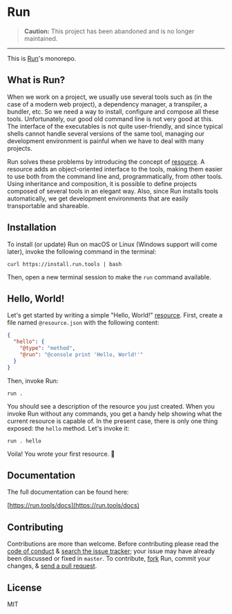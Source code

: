 # Run

> **Caution:** This project has been abandoned and is no longer maintained.

---

This is [Run](https://run.tools)'s monorepo.

## What is Run?

When we work on a project, we usually use several tools such as (in the case of a modern web project), a dependency manager, a transpiler, a bundler, etc. So we need a way to install, configure and compose all these tools. Unfortunately, our good old command line is not very good at this. The interface of the executables is not quite user-friendly, and since typical shells cannot handle several versions of the same tool, managing our development environment is painful when we have to deal with many projects.

Run solves these problems by introducing the concept of [resource](https://run.tools/docs/introduction/what-is-a-resource). A resource adds an object-oriented interface to the tools, making them easier to use both from the command line and, programmatically, from other tools. Using inheritance and composition, it is possible to define projects composed of several tools in an elegant way. Also, since Run installs tools automatically, we get development environments that are easily transportable and shareable.

## Installation

To install (or update) Run on macOS or Linux (Windows support will come later), invoke the following command in the terminal:

```shell
curl https://install.run.tools | bash
```

Then, open a new terminal session to make the `run` command available.

## Hello, World!

Let's get started by writing a simple "Hello, World!" [resource](https://run.tools/docs/introduction/what-is-a-resource). First, create a file named `@resource.json` with the following content:

```json
{
  "hello": {
    "@type": "method",
    "@run": "@console print 'Hello, World!'"
  }
}
```

Then, invoke Run:

```shell
run .
```

You should see a description of the resource you just created. When you invoke Run without any commands, you get a handy help showing what the current resource is capable of. In the present case, there is only one thing exposed: the `hello` method. Let's invoke it:

```shell
run . hello
```

Voila! You wrote your first resource. 🎉

## Documentation

The full documentation can be found here:

[https://run.tools/docs](https://run.tools/docs)

## Contributing

Contributions are more than welcome. Before contributing please read the
[code of conduct](https://github.com/runtools/run/blob/master/CODE_OF_CONDUCT.md) &
[search the issue tracker](https://github.com/runtools/run/issues); your issue
may have already been discussed or fixed in `master`. To contribute,
[fork](https://help.github.com/articles/fork-a-repo/) Run, commit your changes,
& [send a pull request](https://help.github.com/articles/about-pull-requests/).

## License

MIT
